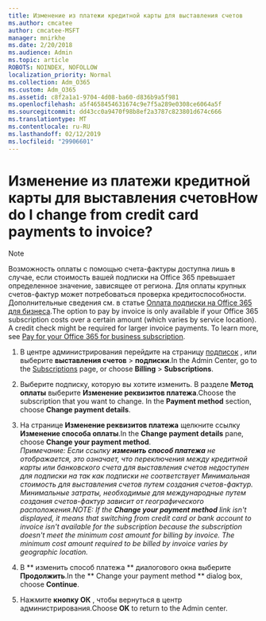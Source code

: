 ```yaml
---
title: Изменение из платежи кредитной карты для выставления счетов
ms.author: cmcatee
author: cmcatee-MSFT
manager: mnirkhe
ms.date: 2/20/2018
ms.audience: Admin
ms.topic: article
ROBOTS: NOINDEX, NOFOLLOW
localization_priority: Normal
ms.collection: Adm_O365
ms.custom: Adm_O365
ms.assetid: c8f2a1a1-9704-4d08-ba60-d836b9a5f981
ms.openlocfilehash: a5f4658454631674c9e7f5a289e0308ce6064a5f
ms.sourcegitcommit: dd43cc0a9470f98b8ef2a3787c823801d674c666
ms.translationtype: MT
ms.contentlocale: ru-RU
ms.lasthandoff: 02/12/2019
ms.locfileid: "29906601"
---
```

# <a name="how-do-i-change-from-credit-card-payments-to-invoice"></a><span data-ttu-id="83602-102">Изменение из платежи кредитной карты для выставления счетов</span><span class="sxs-lookup"><span data-stu-id="83602-102">How do I change from credit card payments to invoice?</span></span>

> [!NOTE]
> <span data-ttu-id="83602-p101">Возможность оплаты с помощью счета-фактуры доступна лишь в случае, если стоимость вашей подписки на Office 365 превышает определенное значение, зависящее от региона. Для оплаты крупных счетов-фактур может потребоваться проверка кредитоспособности. Дополнительные сведения см. в статье [Оплата подписки на Office 365 для бизнеса](https://support.office.com/article/734f4aab-df2d-4e9b-8cb1-691910bde216).</span><span class="sxs-lookup"><span data-stu-id="83602-p101">The option to pay by invoice is only available if your Office 365 subscription costs over a certain amount (which varies by service location). A credit check might be required for larger invoice payments. To learn more, see [Pay for your Office 365 for business subscription](https://support.office.com/article/734f4aab-df2d-4e9b-8cb1-691910bde216).</span></span> 
  
1. <span data-ttu-id="83602-106">В центре администрирования перейдите на страницу [подписок](https://go.microsoft.com/fwlink/p/?linkid=842054) , или выберите **выставления счетов** \> **подписки**.</span><span class="sxs-lookup"><span data-stu-id="83602-106">In the Admin Center, go to the [Subscriptions](https://go.microsoft.com/fwlink/p/?linkid=842054) page, or choose **Billing** \> **Subscriptions**.</span></span>
    
2. <span data-ttu-id="83602-p102">Выберите подписку, которую вы хотите изменить. В разделе **Метод оплаты** выберите **Изменение реквизитов платежа**.</span><span class="sxs-lookup"><span data-stu-id="83602-p102">Choose the subscription that you want to change. In the **Payment method** section, choose **Change payment details**.</span></span>
    
3. <span data-ttu-id="83602-109">На странице **Изменение реквизитов платежа** щелкните ссылку **Изменение способа оплаты**.</span><span class="sxs-lookup"><span data-stu-id="83602-109">In the **Change payment details** pane, choose **Change your payment method**.</span></span>
<br><span data-ttu-id="83602-110">*Примечание: Если ссылку **изменить способ платежа** не отображается, это означает, что переключения между кредитной карты или банковского счета для выставления счетов недоступен для подписки на так как подписки не соответствует Минимальная стоимость для выставления счетов путем создания счетов-фактур. Минимальные затраты, необходимые для международные путем создания счетов-фактур зависит от географического расположения.*</span><span class="sxs-lookup"><span data-stu-id="83602-110">*NOTE: If the **Change your payment method** link isn't displayed, it means that switching from credit card or bank account to invoice isn't available for the subscription because the subscription doesn't meet the minimum cost amount for billing by invoice. The minimum cost amount required to be billed by invoice varies by geographic location.*</span></span>
  
4. <span data-ttu-id="83602-111">В \*\* изменить способ платежа \*\* диалогового окна выберите **Продолжить**.</span><span class="sxs-lookup"><span data-stu-id="83602-111">In the \*\* Change your payment method \*\* dialog box, choose **Continue**.</span></span>
    
5. <span data-ttu-id="83602-112">Нажмите **кнопку ОК** , чтобы вернуться в центр администрирования.</span><span class="sxs-lookup"><span data-stu-id="83602-112">Choose **OK** to return to the Admin center.</span></span> 
   